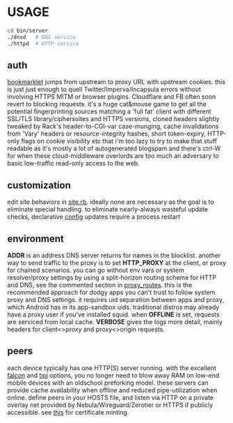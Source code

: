# USAGE
``` sh
cd bin/server
./dnsd   # DNS service
./httpd  # HTTP service
```

## auth
[bookmarklet](config/bookmarklet) jumps from upstream to proxy URL with upstream cookies. this is just just enough to quell Twitter/Imperva/Incapsula errors without involving HTTPS MITM or browser plugins. Cloudflare and FB often soon revert to blocking requests. it's a huge cat&mouse game to get all the potential fingerprinting sources matching a 'full fat' client with different SSL/TLS library/ciphersuites and HTTPS versions, cloned headers slightly tweaked by Rack's header-to-CGI-var case-munging, cache invalidations from 'Vary' headers or resource-integrity hashes, short token-expiry, HTTP-only flags on cookie visibility etc that i'm too lazy to try to make that stuff readable as it's mostly a lot of autogenerated blogspam and there's ctrl-W for when these cloud-middleware overlords are too much an adversary to basic low-traffic read-only access to the web.

## customization
edit site behaviors in [site.rb](config/site.rb). ideally none are necessary as the goal is to eliminate special handling. to eliminate nearly-always wasteful update checks, declarative [config](config/) updates require a process restart

## environment
**ADDR** is an address DNS server returns for names in the blocklist. another way to send traffic to the proxy is to set **HTTP_PROXY** at the client, or proxy for chained scenarios. you can go without env vars or system resolver/proxy settings by using a split-horizon routing scheme for HTTP and DNS, see the commented section in [proxy_routes](bin/proxy_routes). this is the recommended approach for dodgy apps you can't trust to follow system proxy and DNS settings. it requires uid separation between apps and proxy, which Android has in its app-sandbox uids. traditional distros may already have a proxy user if you've installed squid. when **OFFLINE** is set, requests are serviced from local cache. **VERBOSE** gives the logs more detail, mainly headers for client<>proxy and proxy<>origin requests.

## peers
each device typically has one HTTP(S) server running. with the excellent [falcon](https://github.com/socketry/falcon) and [tipi](https://github.com/digital-fabric/tipi) options, you no longer need to blow away RAM on low-end mobile devices with an oldschool preforking model. these servers can provide cache availability when offline and reduced pipe-utilization when online. define peers in your HOSTS file, and listen via HTTP on a private overlay net provided by Nebula/Wireguard/Zerotier or HTTPS if publicly accessible. see [this](bin/certificate) for certificate minting.